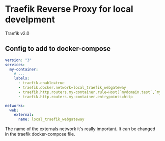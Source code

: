 # Traefik Reverse Proxy for local develpment

Traefik v2.0

## Config to add to docker-compose

```yaml
version: "3"
services:
  my-container:
    # ...
    labels:
      - traefik.enable=true
      - traefik.docker.network=local_traefik_webgateway
      - traefik.http.routers.my-container.rule=Host(`mydomain.test`,`mydomain.locahost`,`mydomain.localdev`)
      - traefik.http.routers.my-container.entrypoints=http

networks:
  web:
    external:
      name: local_traefik_webgateway
```

The name of the externals network it's really important.
It can be changed in the traefik docker-compose file.
